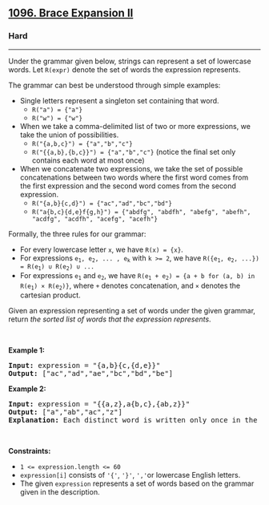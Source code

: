 <h2><a href="https://leetcode.com/problems/brace-expansion-ii/">1096. Brace Expansion II</a></h2><h3>Hard</h3><hr><div><p>Under the grammar given below, strings can represent a set of lowercase words. Let&nbsp;<code>R(expr)</code>&nbsp;denote the set of words the expression represents.</p>

<p>The grammar can best be understood through simple examples:</p>

<ul>
	<li>Single letters represent a singleton set containing that word.
	<ul>
		<li><code>R("a") = {"a"}</code></li>
		<li><code>R("w") = {"w"}</code></li>
	</ul>
	</li>
	<li>When we take a comma-delimited list of two or more expressions, we take the union of possibilities.
	<ul>
		<li><code>R("{a,b,c}") = {"a","b","c"}</code></li>
		<li><code>R("{{a,b},{b,c}}") = {"a","b","c"}</code> (notice the final set only contains each word at most once)</li>
	</ul>
	</li>
	<li>When we concatenate two expressions, we take the set of possible concatenations between two words where the first word comes from the first expression and the second word comes from the second expression.
	<ul>
		<li><code>R("{a,b}{c,d}") = {"ac","ad","bc","bd"}</code></li>
		<li><code>R("a{b,c}{d,e}f{g,h}") = {"abdfg", "abdfh", "abefg", "abefh", "acdfg", "acdfh", "acefg", "acefh"}</code></li>
	</ul>
	</li>
</ul>

<p>Formally, the three rules for our grammar:</p>

<ul>
	<li>For every lowercase letter <code>x</code>, we have <code>R(x) = {x}</code>.</li>
	<li>For expressions <code>e<sub>1</sub>, e<sub>2</sub>, ... , e<sub>k</sub></code> with <code>k &gt;= 2</code>, we have <code>R({e<sub>1</sub>, e<sub>2</sub>, ...}) = R(e<sub>1</sub>) ∪ R(e<sub>2</sub>) ∪ ...</code></li>
	<li>For expressions <code>e<sub>1</sub></code> and <code>e<sub>2</sub></code>, we have <code>R(e<sub>1</sub> + e<sub>2</sub>) = {a + b for (a, b) in R(e<sub>1</sub>) × R(e<sub>2</sub>)}</code>, where <code>+</code> denotes concatenation, and <code>×</code> denotes the cartesian product.</li>
</ul>

<p>Given an expression representing a set of words under the given grammar, return <em>the sorted list of words that the expression represents</em>.</p>

<p>&nbsp;</p>
<p><strong class="example">Example 1:</strong></p>

<pre><strong>Input:</strong> expression = "{a,b}{c,{d,e}}"
<strong>Output:</strong> ["ac","ad","ae","bc","bd","be"]
</pre>

<p><strong class="example">Example 2:</strong></p>

<pre><strong>Input:</strong> expression = "{{a,z},a{b,c},{ab,z}}"
<strong>Output:</strong> ["a","ab","ac","z"]
<strong>Explanation:</strong> Each distinct word is written only once in the final answer.
</pre>

<p>&nbsp;</p>
<p><strong>Constraints:</strong></p>

<ul>
	<li><code>1 &lt;= expression.length &lt;= 60</code></li>
	<li><code>expression[i]</code> consists of <code>'{'</code>, <code>'}'</code>, <code>','</code>or lowercase English letters.</li>
	<li>The given&nbsp;<code>expression</code>&nbsp;represents a set of words based on the grammar given in the description.</li>
</ul>
</div>